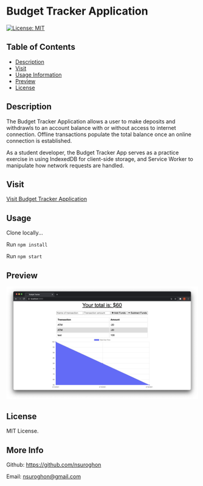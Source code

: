 
# Budget Tracker Application

[![License: MIT](https://img.shields.io/badge/License-MIT-yellow.svg)](https://opensource.org/licenses/MIT)

## Table of Contents
* [Description](#description)
* [Visit](#visit)
* [Usage Information](#usage)
* [Preview](#preview)
* [License](#license)

## Description
The Budget Tracker Application allows a user to make deposits and withdrawls to an account balance with or without access to internet connection. Offline transactions populate the total balance once an online connection is established. 

As a student developer, the Budget Tracker App serves as a practice exercise in using IndexedDB for client-side storage, and Service Worker to manipulate how network requests are handled. 

## Visit
[Visit Budget Tracker Application](https://fierce-reef-41934.herokuapp.com)

## Usage

Clone locally...

Run ```npm install```

Run ```npm start```

## Preview
![Preview](https://github.com/nsuroghon/Budget-Tracker/blob/main/public/img/Screen%20Shot%202021-02-19%20at%2010.54.55%20PM.png)

## License
MIT License.

## More Info
Github: https://github.com/nsuroghon

Email: nsuroghon@gmail.com
